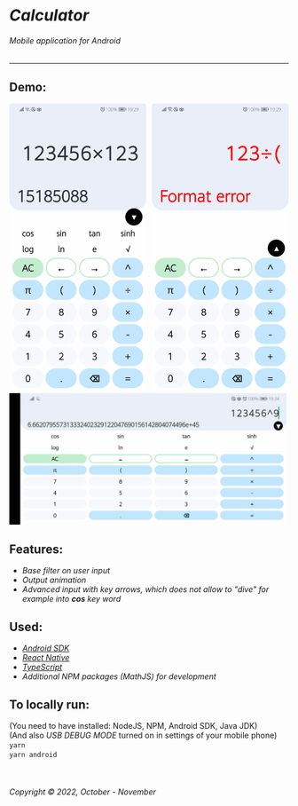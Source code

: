# _Calculator_
###### _Mobile application for Android_  
<hr>  

## Demo:  

<div style="display: flex;">
<img src="./demo-pictures/demo1.jpg" width="250" alt="portrait mode" style="margin-right: 10px; border-radius: 5px; overflow: hidden;"/>
<img src="./demo-pictures/demo2.jpg" width="250" alt="portrait mode" style="border-radius: 5px; overflow: hidden;"/>
</div>  
<img src="./demo-pictures/demo3.jpg" width="500" alt="landscape mode"/>


## Features:  
* _Base filter on user input_  
* _Output animation_  
* _Advanced input with key arrows, which does not allow to "dive" for example into __cos__ key word_


## Used:  
* _[Android SDK](https://developer.android.com/studio)_
* _[React Native](https://reactnative.dev/)_  
* _[TypeScript](https://www.typescriptlang.org/)_  
* _Additional NPM packages (MathJS) for development_



## To locally run:  
(You need to have installed: NodeJS, NPM, Android SDK, Java JDK)  
(And also _USB DEBUG MODE_ turned on in settings of your mobile phone)  
`yarn`  
`yarn android`  


&nbsp;  
###### Copyright © 2022, October - November
